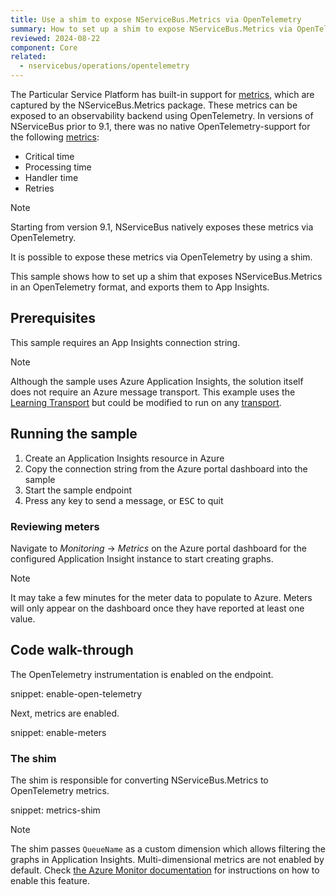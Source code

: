 ```yaml
---
title: Use a shim to expose NServiceBus.Metrics via OpenTelemetry
summary: How to set up a shim to expose NServiceBus.Metrics via OpenTelemetry
reviewed: 2024-08-22
component: Core
related:
  - nservicebus/operations/opentelemetry
---
```


The Particular Service Platform has built-in support for [metrics](/monitoring/metrics), which are captured by the NServiceBus.Metrics package. These metrics can be exposed to an observability backend using OpenTelemetry.
In versions of NServiceBus prior to 9.1, there was no native OpenTelemetry-support for the following [metrics](/monitoring/metrics/definitions.md):
- Critical time
- Processing time
- Handler time
- Retries

> [!NOTE]
Starting from version 9.1, NServiceBus natively exposes these metrics via OpenTelemetry.

It is possible to expose these metrics via OpenTelemetry by using a shim.

This sample shows how to set up a shim that exposes NServiceBus.Metrics in an OpenTelemetry format, and exports them to App Insights.

## Prerequisites

This sample requires an App Insights connection string.

> [!NOTE]
> Although the sample uses Azure Application Insights, the solution itself does not require an Azure message transport. This example uses the [Learning Transport](/transports/learning/) but could be modified to run on any [transport](/transports/).

## Running the sample

1. Create an Application Insights resource in Azure
2. Copy the connection string from the Azure portal dashboard into the sample
3. Start the sample endpoint
4. Press any key to send a message, or <kbd>ESC</kbd> to quit

### Reviewing meters

Navigate to _Monitoring_ → _Metrics_ on the Azure portal dashboard for the configured Application Insight instance to start creating graphs.

> [!NOTE]
> It may take a few minutes for the meter data to populate to Azure. Meters will only appear on the dashboard once they have reported at least one value.

## Code walk-through

The OpenTelemetry instrumentation is enabled on the endpoint.

snippet: enable-open-telemetry

Next, metrics are enabled.

snippet: enable-meters

### The shim

The shim is responsible for converting NServiceBus.Metrics to OpenTelemetry metrics.

snippet: metrics-shim

> [!NOTE]
> The shim passes `QueueName` as a custom dimension which allows filtering the graphs in Application Insights. Multi-dimensional metrics are not enabled by default. Check [the Azure Monitor documentation](https://docs.microsoft.com/en-us/azure/azure-monitor/app/get-metric#enable-multi-dimensional-metrics) for instructions on how to enable this feature.

